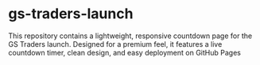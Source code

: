 # gs-traders-launch
This repository contains a lightweight, responsive countdown page for the GS Traders launch. Designed for a premium feel, it features a live countdown timer, clean design, and easy deployment on GitHub Pages
